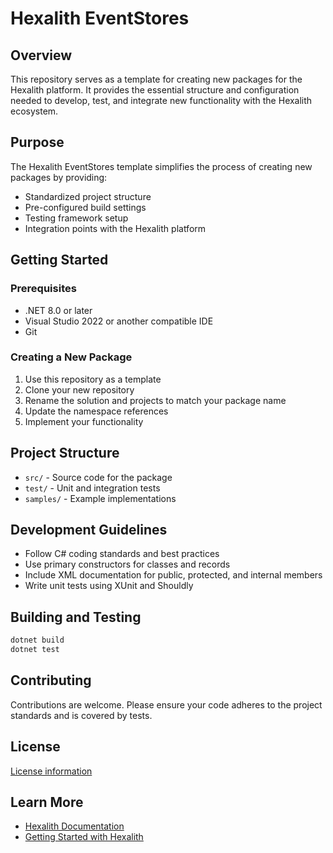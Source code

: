 # Hexalith EventStores

## Overview

This repository serves as a template for creating new packages for the Hexalith platform. It provides the essential structure and configuration needed to develop, test, and integrate new functionality with the Hexalith ecosystem.

## Purpose

The Hexalith EventStores template simplifies the process of creating new packages by providing:

- Standardized project structure
- Pre-configured build settings
- Testing framework setup
- Integration points with the Hexalith platform

## Getting Started

### Prerequisites

- .NET 8.0 or later
- Visual Studio 2022 or another compatible IDE
- Git

### Creating a New Package

1. Use this repository as a template
2. Clone your new repository
3. Rename the solution and projects to match your package name
4. Update the namespace references
5. Implement your functionality

## Project Structure

- `src/` - Source code for the package
- `test/` - Unit and integration tests
- `samples/` - Example implementations

## Development Guidelines

- Follow C# coding standards and best practices
- Use primary constructors for classes and records
- Include XML documentation for public, protected, and internal members
- Write unit tests using XUnit and Shouldly

## Building and Testing

```powershell
dotnet build
dotnet test
```

## Contributing

Contributions are welcome. Please ensure your code adheres to the project standards and is covered by tests.

## License

[License information](LICENSE)

## Learn More

- [Hexalith Documentation](https://github.com/Hexalith)
- [Getting Started with Hexalith](https://github.com/Hexalith)